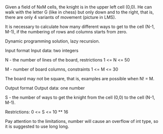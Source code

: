 Given a field of NxM cells, the knight is in the upper left cell (0,0). He can walk with the letter G (like in chess) but only down and to the right, that is, there are only 4 variants of movement (picture in LMS).

It is necessary to calculate how many different ways to get to the cell (N-1, M-1), if the numbering of rows and columns starts from zero.

Dynamic programming solution, lazy recursion.

Input format
Input data: two integers

N - the number of lines of the board, restrictions 1 <= N <= 50

M - number of board columns, constraints 1 <= M <= 30

The board may not be square, that is, examples are possible when N! = M.

Output format
Output data: one number

S - the number of ways to get the knight from the cell (0,0) to the cell (N-1, M-1).

Restrictions: 0 <= S <= 10 ** 16

Pay attention to the limitations, number will cause an overflow of int type, so it is suggested to use long long.

